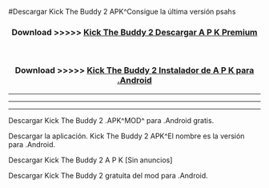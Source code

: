 #Descargar Kick The Buddy 2  APK^Consigue la última versión psahs



<div align="center">
<h3>Download >>>>> <a href="https://es-sites.web.app/?es= Kick The Buddy 2 ">Kick The Buddy 2  Descargar A P K Premium</a></h3><br>

<h3>Download >>>>> <a href="https://es-sites.web.app/?es= Kick The Buddy 2 ">Kick The Buddy 2  Instalador de A P K para .Android</a></h3>
</div>


----------------------------------------------------------

----------------------------------------------------------

----------------------------------------------------------

Descargar Kick The Buddy 2  .APK^MOD^ para .Android gratis.

Descargar la aplicación. Kick The Buddy 2  APK^El nombre es la versión para .Android.

Descargar Kick The Buddy 2  A P K [Sin anuncios]

Descargar Kick The Buddy 2  gratuita del mod para .Android.